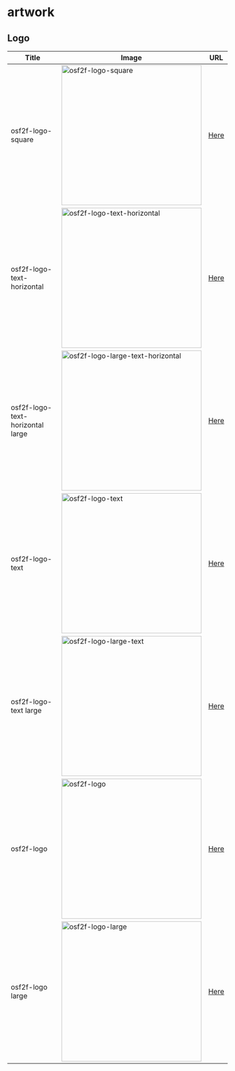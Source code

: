 # artwork

## Logo

| Title                            | Image                                                        | URL                                                          |
| -------------------------------- | ------------------------------------------------------------ | ------------------------------------------------------------ |
| osf2f-logo-square       | <img width="320" alt="osf2f-logo-square" src="https://user-images.githubusercontent.com/1651790/138994365-016923f5-0b0d-4c8e-af7d-8698d29be629.png"> | [Here](https://user-images.githubusercontent.com/1651790/138994365-016923f5-0b0d-4c8e-af7d-8698d29be629.png) |
| osf2f-logo-text-horizontal       | <img width="320" alt="osf2f-logo-text-horizontal" src="https://user-images.githubusercontent.com/1651790/138436863-3fbca1ca-2b0e-4b0d-8ada-3efc41e59788.png"> | [Here](https://user-images.githubusercontent.com/1651790/138436863-3fbca1ca-2b0e-4b0d-8ada-3efc41e59788.png) |
| osf2f-logo-text-horizontal large | <img width="320" alt="osf2f-logo-large-text-horizontal" src="https://user-images.githubusercontent.com/1651790/138436877-973ea541-b1cb-475f-b126-82c2885b0a79.png"> | [Here](https://user-images.githubusercontent.com/1651790/138436877-973ea541-b1cb-475f-b126-82c2885b0a79.png) |
| osf2f-logo-text                  | <img width="320" alt="osf2f-logo-text" src="https://user-images.githubusercontent.com/1651790/138436870-c5815f96-7483-4494-981a-089755c22d95.png"> | [Here](https://user-images.githubusercontent.com/1651790/138436870-c5815f96-7483-4494-981a-089755c22d95.png) |
| osf2f-logo-text large            | <img width="320" alt="osf2f-logo-large-text" src="https://user-images.githubusercontent.com/1651790/138436880-5a940e27-b708-4842-8429-03cd86247ca3.png"> | [Here](https://user-images.githubusercontent.com/1651790/138436880-5a940e27-b708-4842-8429-03cd86247ca3.png) |
| osf2f-logo                       | <img width="320" src="https://user-images.githubusercontent.com/1651790/138436875-8b00aa74-b133-4775-b7c0-0d9be56d209a.png" alt="osf2f-logo" /> | [Here](https://user-images.githubusercontent.com/1651790/138436875-8b00aa74-b133-4775-b7c0-0d9be56d209a.png) |
| osf2f-logo large                 | <img width="320" src="https://user-images.githubusercontent.com/1651790/138436885-cf06b9ce-73c5-4baa-89ea-05eb8a8feed3.png" alt="osf2f-logo-large" style="width:320;" /> | [Here](https://user-images.githubusercontent.com/1651790/138436885-cf06b9ce-73c5-4baa-89ea-05eb8a8feed3.png) |
